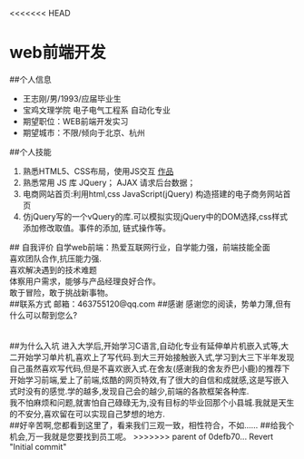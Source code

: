 <<<<<<< HEAD
# web前端开发
##个人信息
<ul>
		<li>王志刚/男/1993/应届毕业生</li>
		<li>宝鸡文理学院 电子电气工程系 自动化专业</li>
		<li>期望职位：WEB前端开发实习</li>
		<li>期望城市：不限/倾向于北京、杭州</li>
</ul>
##个人技能
<ol>
		<li>熟悉HTML5、CSS布局，使用JS交互  <a href="https://github.com/463755120/463755120.github.io/tree/master/%E5%B0%8F%E9%A1%B9%E7%9B%AE">作品</a></li>
		<li>熟悉常用 JS 库 JQuery； AJAX 请求后台数据；</li>
		<li>电商网站首页:利用html,css JavaScript(jQuery) 构造搭建的电子商务网站首页</li>
		<li>仿jQuery写的一个vQuery的库.可以模拟实现jQuery中的DOM选择,css样式添加修改取值。事件的添加,
链式操作等。</li>
</ol>
## 自我评价	
自学web前端：热爱互联网行业，自学能力强，前端技能全面<br>
喜欢团队合作,抗压能力强.<br>
喜欢解决遇到的技术难题<br>
体察用户需求，能够与产品经理良好合作。<br>
敢于冒险，敢于挑战新事物。<br>
##联系方式
邮箱：463755120@qq.com
##感谢
感谢您的阅读，势单力薄,但有什么可以帮到您么?
<br><br><br>
##为什么入坑
进入大学后,开始学习C语言,自动化专业有延伸单片机嵌入式等,大二开始学习单片机,喜欢上了写代码.到大三开始接触嵌入式,学习到大三下半年发现自己虽然喜欢写代码,但是不喜欢嵌入式.在舍友(感谢我的舍友乔巴小鹿)的推荐下开始学习前端,爱上了前端,炫酷的网页特效,有了很大的自信和成就感,这是写嵌入式时没有的感觉.学的越多,发现自己会的越少,前端的各款框架各种库.<br>
我不怕麻烦和问题,就害怕自己碌碌无为,没有目标的毕业回那个小县城.我就是天生的不安分,喜欢留在可以实现自己梦想的地方.<br>
##好辛苦啊,您都看到这里了，看来我们三观一致，相性符合，不如……
##给我个机会,万一我就是您要找到员工呢。
>>>>>>> parent of 0defb70... Revert "Initial commit"
